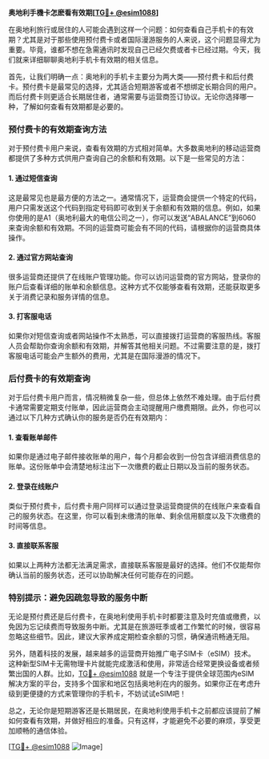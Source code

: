 **奥地利手機卡怎麽看有效期[[TG💪+ @esim1088](https://t.me/s/esim1088)]**

在奥地利旅行或居住的人可能会遇到这样一个问题：如何查看自己手机卡的有效期？尤其是对于那些使用预付费卡或者国际漫游服务的人来说，这个问题显得尤为重要。毕竟，谁都不想在急需通讯时发现自己已经欠费或者卡已经过期。今天，我们就来详细聊聊奥地利手机卡有效期的相关信息。

首先，让我们明确一点：奥地利的手机卡主要分为两大类——预付费卡和后付费卡。预付费卡是最常见的选择，尤其适合短期游客或者不想绑定长期合同的用户。而后付费卡则更适合长期居住者，通常需要与运营商签订协议。无论你选择哪一种，了解如何查看有效期都是必要的。

### **预付费卡的有效期查询方法**

对于预付费卡用户来说，查看有效期的方式相对简单。大多数奥地利的移动运营商都提供了多种方式供用户查询自己的余额和有效期。以下是一些常见的方法：

#### **1. 通过短信查询**
这是最常见也是最方便的方法之一。通常情况下，运营商会提供一个特定的代码，用户只需发送这个代码到指定号码即可收到关于余额和有效期的信息。例如，如果你使用的是A1（奥地利最大的电信公司之一），你可以发送“ABALANCE”到6060来查询余额和有效期。不同的运营商可能会有不同的代码，请根据你的运营商具体操作。

#### **2. 通过官方网站查询**
很多运营商还提供了在线账户管理功能。你可以访问运营商的官方网站，登录你的账户后查看详细的账单和余额信息。这种方式不仅能够查看有效期，还能获取更多关于消费记录和服务详情的信息。

#### **3. 打客服电话**
如果你对短信查询或者网站操作不太熟悉，可以直接拨打运营商的客服热线。客服人员会帮助你查询余额和有效期，并解答其他相关问题。不过需要注意的是，拨打客服电话可能会产生额外的费用，尤其是在国际漫游的情况下。

### **后付费卡的有效期查询**

对于后付费卡用户而言，情况稍微复杂一些，但总体上依然不难处理。由于后付费卡通常需要定期支付账单，因此运营商会主动提醒用户缴费期限。此外，你也可以通过以下几种方式确认你的服务是否仍在有效期内：

#### **1. 查看账单邮件**
如果你是通过电子邮件接收账单的用户，每个月都会收到一份包含详细消费信息的账单。这份账单中会清楚地标注出下一次缴费的截止日期以及当前的服务状态。

#### **2. 登录在线账户**
类似于预付费卡，后付费卡用户同样可以通过登录运营商提供的在线账户来查看自己的服务状态。在这里，你可以看到未缴清的账单、剩余信用额度以及下次缴费的时间等信息。

#### **3. 直接联系客服**
如果以上两种方法都无法满足需求，直接联系客服是最好的选择。他们不仅能帮你确认当前的服务状态，还可以协助解决任何可能存在的问题。

### **特别提示：避免因疏忽导致的服务中断**

无论是预付费还是后付费卡，在奥地利使用手机卡时都要注意及时充值或缴费，以免因为忘记续费而导致服务中断。尤其是在旅游旺季或者工作繁忙的时候，很容易忽略这些细节。因此，建议大家养成定期检查余额的习惯，确保通讯畅通无阻。

另外，随着科技的发展，越来越多的运营商开始推广电子SIM卡（eSIM）技术。这种新型SIM卡无需物理卡片就能完成激活和使用，非常适合经常更换设备或者频繁出国的人群。比如，[TG💪+ @esim1088](https://t.me/s/esim1088) 就是一个专注于提供全球范围内eSIM解决方案的平台，支持多个国家和地区包括奥地利在内的服务。如果你正在考虑升级到更便捷的方式来管理你的手机卡，不妨试试eSIM吧！

总之，无论你是短期游客还是长期居民，在奥地利使用手机卡之前都应该提前了解如何查看有效期，并做好相应的准备。只有这样，才能避免不必要的麻烦，享受更加顺畅的通信体验。

[[TG💪+ @esim1088](https://t.me/s/esim1088) ![Image](https://i.postimg.cc/4NQfJmqS/Snipaste-2025-05-13-00-14-12.png)]